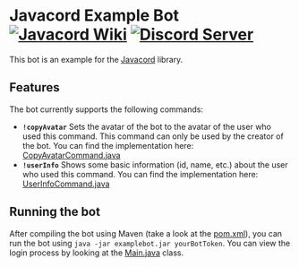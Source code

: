 # Javacord Example Bot <a href="https://github.com/BtoBastian/Javacord/wiki"><img src="https://img.shields.io/badge/Wiki-Home-red.svg?style=flat-square" alt="Javacord Wiki"></a> <a href="https://discord.gg/0qJ2jjyneLEgG7y3"><img src="https://img.shields.io/discord/151037561152733184.svg?colorB=%237289DA&label=Discord&style=flat-square" alt="Discord Server"></a>
This bot is an example for the [Javacord](https://github.com/BtoBastian/Javacord) library.

## Features

The bot currently supports the following commands:
- **`!copyAvatar`**
Sets the avatar of the bot to the avatar of the user who used this command. This command can only be used by the creator of the bot.
You can find the implementation here: [CopyAvatarCommand.java](https://github.com/BtoBastian/JavacordExampleBot/blob/master/src/main/java/org/javacord/examplebot/command/CopyAvatarCommand.java)
- **`!userInfo`**
Shows some basic information (id, name, etc.) about the user who used this command. You can find the implementation here: [UserInfoCommand.java](https://github.com/BtoBastian/JavacordExampleBot/blob/master/src/main/java/org/javacord/examplebot/command/UserInfoCommand.java)

## Running the bot

After compiling the bot using Maven (take a look at the [pom.xml](https://github.com/BtoBastian/JavacordExampleBot/blob/master/pom.xml)),
you can run the bot using `java -jar examplebot.jar yourBotToken`. You can view the login process by looking at the 
[Main.java](https://github.com/BtoBastian/JavacordExampleBot/blob/master/src/main/java/org/javacord/examplebot/Main.java)
class.
